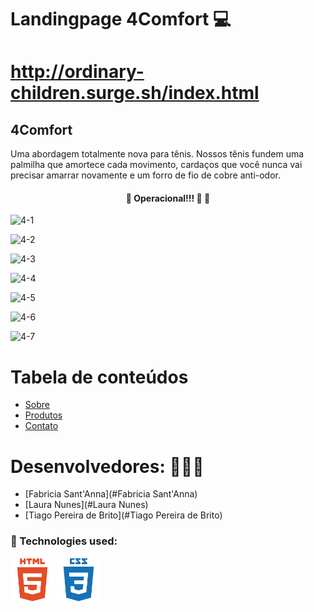 
<h1>Landingpage 4Comfort 💻<h1>

http://ordinary-children.surge.sh/index.html


<h2>4Comfort</h2>
                    <p>Uma abordagem totalmente nova para tênis. 
                        Nossos tênis fundem uma palmilha que amortece cada movimento,
                        cardaços que você nunca vai precisar amarrar novamente e um forro 
                        de fio de cobre anti-odor.
  
  
<h4 align="center"> 
	🚧  Operacional!!! 🚀  🚧
</h4>

![4-1](https://user-images.githubusercontent.com/81537288/115167975-c8872680-a08f-11eb-8967-4b288c5274de.png)

![4-2](https://user-images.githubusercontent.com/81537288/115168014-f5d3d480-a08f-11eb-8957-5686ce16450c.png)

![4-3](https://user-images.githubusercontent.com/81537288/115168074-1ef46500-a090-11eb-8556-52a68b580931.png)

![4-4](https://user-images.githubusercontent.com/81537288/115168075-1ef46500-a090-11eb-986e-87a216e769e8.png)

![4-5](https://user-images.githubusercontent.com/81537288/115168076-1f8cfb80-a090-11eb-8161-c1aa88fbbdad.png)

![4-6](https://user-images.githubusercontent.com/81537288/115168077-1f8cfb80-a090-11eb-8854-5de48944a3c8.png)

![4-7](https://user-images.githubusercontent.com/81537288/115168072-1e5bce80-a090-11eb-86e3-a95cda079fb8.png)

Tabela de conteúdos
=================
<!--ts-->
   * [Sobre](#Sobre)
   * [Produtos](#Produtos)
   * [Contato](#Contato)
<!--te-->

Desenvolvedores: 👩👩👨
=================
<!--ts-->
   * [Fabricia Sant'Anna](#Fabricia Sant'Anna)
   * [Laura Nunes](#Laura Nunes)
   * [Tiago Pereira de Brito](#Tiago Pereira de Brito)
<!--te-->


<h3>🚀 Technologies used:</h3>
<img src="https://github.com/devicons/devicon/raw/master/icons/html5/html5-plain-wordmark.svg" alt="html5" width="70" height="70" style="max-width:100%;">

<img src="https://github.com/devicons/devicon/raw/master/icons/css3/css3-plain-wordmark.svg" alt="css3" width="70" height="70" style="max-width:100%;">
